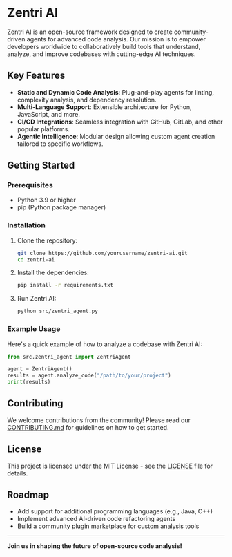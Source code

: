 # Zentri AI

Zentri AI is an open-source framework designed to create community-driven agents for advanced code analysis. Our mission is to empower developers worldwide to collaboratively build tools that understand, analyze, and improve codebases with cutting-edge AI techniques.

## Key Features

- **Static and Dynamic Code Analysis**: Plug-and-play agents for linting, complexity analysis, and dependency resolution.
- **Multi-Language Support**: Extensible architecture for Python, JavaScript, and more.
- **CI/CD Integrations**: Seamless integration with GitHub, GitLab, and other popular platforms.
- **Agentic Intelligence**: Modular design allowing custom agent creation tailored to specific workflows.

## Getting Started

### Prerequisites

- Python 3.9 or higher
- pip (Python package manager)

### Installation

1. Clone the repository:
   ```bash
   git clone https://github.com/yourusername/zentri-ai.git
   cd zentri-ai
   ```

2. Install the dependencies:
   ```bash
   pip install -r requirements.txt
   ```

3. Run Zentri AI:
   ```bash
   python src/zentri_agent.py
   ```

### Example Usage

Here's a quick example of how to analyze a codebase with Zentri AI:

```python
from src.zentri_agent import ZentriAgent

agent = ZentriAgent()
results = agent.analyze_code("/path/to/your/project")
print(results)
```

## Contributing

We welcome contributions from the community! Please read our [CONTRIBUTING.md](CONTRIBUTING.md) for guidelines on how to get started.

## License

This project is licensed under the MIT License - see the [LICENSE](LICENSE) file for details.

## Roadmap

- Add support for additional programming languages (e.g., Java, C++)
- Implement advanced AI-driven code refactoring agents
- Build a community plugin marketplace for custom analysis tools

---

**Join us in shaping the future of open-source code analysis!**

